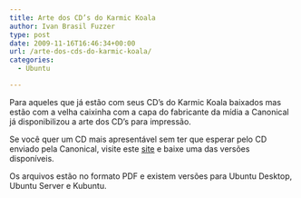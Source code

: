 ```yaml
---
title: Arte dos CD’s do Karmic Koala
author: Ivan Brasil Fuzzer
type: post
date: 2009-11-16T16:46:34+00:00
url: /arte-dos-cds-do-karmic-koala/
categories:
  - Ubuntu

---
```

Para aqueles que já estão com seus CD&#8217;s do Karmic Koala baixados mas estão com a velha caixinha com a capa do fabricante da mídia a Canonical já disponibilizou a arte dos CD&#8217;s para impressão.
  
Se você quer um CD mais apresentável sem ter que esperar pelo CD enviado pela Canonical, visite este [site][1] e baixe uma das versões disponíveis.
  
Os arquivos estão no formato PDF e existem versões para Ubuntu Desktop, Ubuntu Server e Kubuntu.

 [1]: https://wiki.ubuntu.com/DIYMarketing#9.10%20artwork